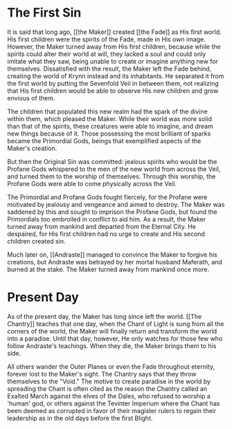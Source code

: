 # The First Sin

It is said that long ago, [[the Maker]] created [[the Fade]] as His first world. His first children were the spirits of the Fade, made in His own image. However, the Maker turned away from His first children, because while the spirits could alter their world at will, they lacked a soul and could only imitate what they saw, being unable to create or imagine anything new for themselves. Dissatisfied with the result, the Maker left the Fade behind, creating the world of Krynn instead and its inhabitants. He separated it from the first world by putting the Sevenfold Veil in between them, not realizing that His first children would be able to observe His new children and grow envious of them. 

The children that populated this new realm had the spark of the divine within them, which pleased the Maker. While their world was more solid than that of the spirits, these creatures were able to imagine, and dream new things because of it. Those possessing the most brilliant of sparks became the Primordial Gods, beings that exemplified aspects of the Maker's creation.

But then the Original Sin was committed: jealous spirits who would be the Profane Gods whispered to the men of the new world from across the Veil, and turned them to the worship of themselves. Through this worship, the Profane Gods were able to come physically across the Veil.

The Primordial and Profane Gods fought fiercely, for the Profane were motivated by jealousy and vengeance and aimed to destroy. The Maker was saddened by this and sought to imprison the Profane Gods, but found the Primordials too embroiled in conflict to aid him. As a result, the Maker turned away from mankind and departed from the Eternal City. He despaired, for His first children had no urge to create and His second children created sin. 

Much later on, [[Andraste]] managed to convince the Maker to forgive his creations, but Andraste was betrayed by her mortal husband Maferath, and burned at the stake. The Maker turned away from mankind once more. 

# Present Day

As of the present day, the Maker has long since left the world. [[The Chantry]] teaches that one day, when the Chant of Light is sung from all the corners of the world, the Maker will finally return and transform the world into a paradise. Until that day, however, He only watches for those few who follow Andraste's teachings. When they die, the Maker brings them to his side. 

All others wander the Outer Planes or even the Fade throughout eternity, forever lost to the Maker's sight. The Chantry says that they throw themselves to the "Void." The motive to create paradise in the world by spreading the Chant is often cited as the reason the Chantry called an Exalted March against the elves of the Dales, who refused to worship a 'human' god, or others against the Tevinter Imperium where the Chant has been deemed as corrupted in favor of their magister rulers to regain their leadership as in the old days before the first Blight. 